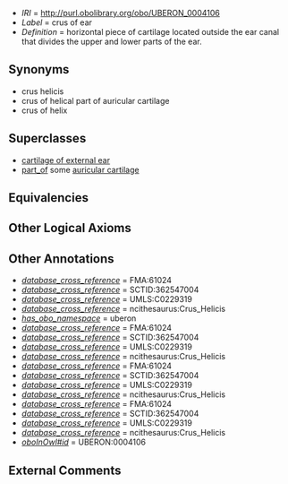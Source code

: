  * *IRI* = http://purl.obolibrary.org/obo/UBERON_0004106
 * *Label* = crus of ear
 * *Definition* = horizontal piece of cartilage located outside the ear canal that divides the upper and lower parts of the ear.

## Synonyms

 * crus helicis
 * crus of helical part of auricular cartilage
 * crus of helix

## Superclasses

 * [cartilage of external ear](../../UBERON/67/UBERON_0001867.md)
 * [part_of](../../BFO/50/BFO_0000050.md) some [auricular cartilage](../../UBERON/48/UBERON_0001848.md)

## Equivalencies


## Other Logical Axioms


## Other Annotations

 * *[database_cross_reference](../../ef/oboInOwl#hasDbXref.md)* = FMA:61024
 * *[database_cross_reference](../../ef/oboInOwl#hasDbXref.md)* = SCTID:362547004
 * *[database_cross_reference](../../ef/oboInOwl#hasDbXref.md)* = UMLS:C0229319
 * *[database_cross_reference](../../ef/oboInOwl#hasDbXref.md)* = ncithesaurus:Crus_Helicis
 * *[has_obo_namespace](../../ce/oboInOwl#hasOBONamespace.md)* = uberon
 * *[database_cross_reference](../../ef/oboInOwl#hasDbXref.md)* = FMA:61024
 * *[database_cross_reference](../../ef/oboInOwl#hasDbXref.md)* = SCTID:362547004
 * *[database_cross_reference](../../ef/oboInOwl#hasDbXref.md)* = UMLS:C0229319
 * *[database_cross_reference](../../ef/oboInOwl#hasDbXref.md)* = ncithesaurus:Crus_Helicis
 * *[database_cross_reference](../../ef/oboInOwl#hasDbXref.md)* = FMA:61024
 * *[database_cross_reference](../../ef/oboInOwl#hasDbXref.md)* = SCTID:362547004
 * *[database_cross_reference](../../ef/oboInOwl#hasDbXref.md)* = UMLS:C0229319
 * *[database_cross_reference](../../ef/oboInOwl#hasDbXref.md)* = ncithesaurus:Crus_Helicis
 * *[database_cross_reference](../../ef/oboInOwl#hasDbXref.md)* = FMA:61024
 * *[database_cross_reference](../../ef/oboInOwl#hasDbXref.md)* = SCTID:362547004
 * *[database_cross_reference](../../ef/oboInOwl#hasDbXref.md)* = UMLS:C0229319
 * *[database_cross_reference](../../ef/oboInOwl#hasDbXref.md)* = ncithesaurus:Crus_Helicis
 * *[oboInOwl#id](../../id/oboInOwl#id.md)* = UBERON:0004106

## External Comments

